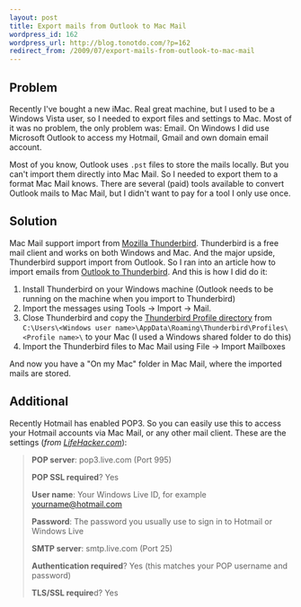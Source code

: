 ```yaml
---
layout: post
title: Export mails from Outlook to Mac Mail
wordpress_id: 162
wordpress_url: http://blog.tonotdo.com/?p=162
redirect_from: /2009/07/export-mails-from-outlook-to-mac-mail
---
```


## Problem
Recently I've bought a new iMac. Real great machine, but I used to be a Windows Vista user, so I needed to export files and settings to Mac. Most of it was no problem, the only problem was: Email. On Windows I did use Microsoft Outlook to access my Hotmail, Gmail and own domain email account.

Most of you know, Outlook uses `.pst` files to store the mails locally. But you can't import them directly into Mac Mail. So I needed to export them to a format Mac Mail knows. There are several (paid) tools available to convert Outlook mails to Mac Mail, but I didn't want to pay for a tool I only use once.

## Solution
Mac Mail support import from [Mozilla Thunderbird](http://www.mozillamessaging.com/en-US/thunderbird/). Thunderbird is a free mail client and works on both Windows and Mac. And the major upside, Thunderbird support import from Outlook. So I ran into an article how to import emails from [Outlook to Thunderbird](http://kb.mozillazine.org/Import_.pst_files). And this is how I did do it:

1. Install Thunderbird on your Windows machine
(Outlook needs to be running on the machine when you import to Thunderbird)
1. Import the messages using Tools -> Import -> Mail.
1. Close Thunderbird and copy the [Thunderbird Profile directory](http://kb.mozillazine.org/Profile_folder_-_Thunderbird) from
`C:\Users\<Windows user name>\AppData\Roaming\Thunderbird\Profiles\<Profile name>\`
to your Mac (I used a Windows shared folder to do this)
1. Import the Thunderbird files to Mac Mail using File -&gt; Import Mailboxes

And now you have a "On my Mac" folder in Mac Mail, where the imported mails are stored.

## Additional
Recently Hotmail has enabled POP3. So you can easily use this to access your Hotmail accounts via Mac Mail, or any other mail client.
These are the settings (*from [LifeHacker.com](http://lifehacker.com/5169684/hotmail-finally-enables-pop3-worldwide)*):

> **POP server**: pop3.live.com (Port 995)
>
> **POP SSL required**? Yes
>
> **User name**: Your Windows Live ID, for example yourname@hotmail.com
>
> **Password**: The password you usually use to sign in to Hotmail or Windows Live
>
> **SMTP server**: smtp.live.com (Port 25)
>
> **Authentication required**? Yes (this matches your POP username and password)
>
> **TLS/SSL require**d? Yes
